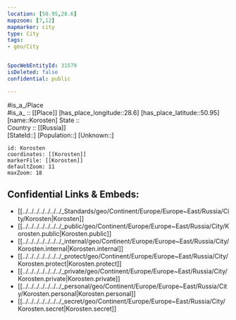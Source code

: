 ```yaml
---
location: [50.95,28.6] 
mapzoom: [7,12] 
mapmarker: city 
type: City
tags:
- geo/City


SpocWebEntityId: 31579
isDeleted: false
confidential: public

---
```

#is_a_/Place  
#is_a_ :: [[Place]] 
[has_place_longitude::28.6] 
[has_place_latitude::50.95] 
[name::Korosten] 
State ::  
Country :: [[Russia]]  
[StateId::] 
[Population::] 
[Unknown::] 


```leaflet
id: Korosten
coordinates: [[Korosten]] 
markerFile: [[Korosten]] 
defaultZoom: 11 
maxZoom: 18
```


## Confidential Links & Embeds: 
- [[../../../../../../../_Standards/geo/Continent/Europe/Europe~East/Russia/City/Korosten|Korosten]] 
- [[../../../../../../../_public/geo/Continent/Europe/Europe~East/Russia/City/Korosten.public|Korosten.public]] 
- [[../../../../../../../_internal/geo/Continent/Europe/Europe~East/Russia/City/Korosten.internal|Korosten.internal]] 
- [[../../../../../../../_protect/geo/Continent/Europe/Europe~East/Russia/City/Korosten.protect|Korosten.protect]] 
- [[../../../../../../../_private/geo/Continent/Europe/Europe~East/Russia/City/Korosten.private|Korosten.private]] 
- [[../../../../../../../_personal/geo/Continent/Europe/Europe~East/Russia/City/Korosten.personal|Korosten.personal]] 
- [[../../../../../../../_secret/geo/Continent/Europe/Europe~East/Russia/City/Korosten.secret|Korosten.secret]] 
